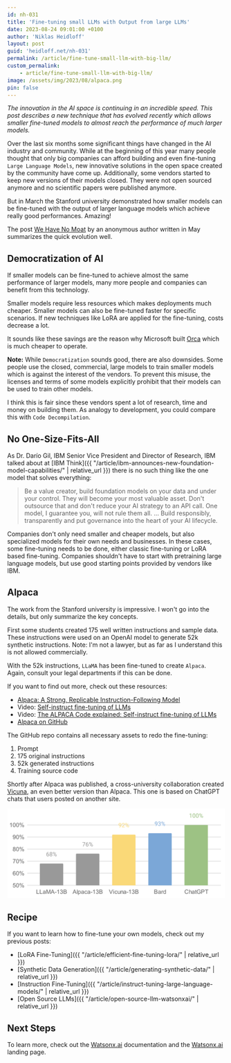 ```yaml
---
id: nh-031
title: 'Fine-tuning small LLMs with Output from large LLMs'
date: 2023-08-24 09:01:00 +0100
author: 'Niklas Heidloff'
layout: post
guid: 'heidloff.net/nh-031'
permalink: /article/fine-tune-small-llm-with-big-llm/
custom_permalink:
    - article/fine-tune-small-llm-with-big-llm/
image: /assets/img/2023/08/alpaca.png
pin: false
---
```


*The innovation in the AI space is continuing in an incredible speed. This post describes a new technique that has evolved recently which allows smaller fine-tuned models to almost reach the performance of much larger models.*

Over the last six months some significant things have changed in the AI industry and community. While at the beginning of this year many people thought that only big companies can afford building and even fine-tuning `Large Language Models`, new innovative solutions in the open space created by the community have come up. Additionally, some vendors started to keep new versions of their models closed. They were not open sourced anymore and no scientific papers were published anymore.

But in March the Stanford university demonstrated how smaller models can be fine-tuned with the output of larger language models which achieve really good performances. Amazing!

The post [We Have No Moat](https://www.semianalysis.com/p/google-we-have-no-moat-and-neither) by an anonymous author written in May summarizes the quick evolution well.

## Democratization of AI

If smaller models can be fine-tuned to achieve almost the same performance of larger models, many more people and companies can benefit from this technology.

Smaller models require less resources which makes deployments much cheaper. Smaller models can also be fine-tuned faster for specific scenarios. If new techniques like LoRA are applied for the fine-tuning, costs decrease a lot.

It sounds like these savings are the reason why Microsoft built [Orca](https://www.microsoft.com/en-us/research/publication/orca-progressive-learning-from-complex-explanation-traces-of-gpt-4/) which is much cheaper to operate.

**Note:** While `Democratization` sounds good, there are also downsides. Some people use the closed, commercial, large models to train smaller models which is against the interest of the vendors. To prevent this misuse, the licenses and terms of some models explicitly prohibit that their models can be used to train other models.

I think this is fair since these vendors spent a lot of research, time and money on building them. As analogy to development, you could compare this with `Code Decompilation`.

## No One-Size-Fits-All

As Dr. Darío Gil, IBM Senior Vice President and Director of Research, IBM talked about at [IBM Think]({{ "/article/ibm-announces-new-foundation-model-capabilities/" | relative_url }}) there is no such thing like the one model that solves everything:

> Be a value creator, build foundation models on your data and under your control. They will become your most valuable asset. Don't outsource that and don't reduce your AI strategy to an API call. One model, I guarantee you, will not rule them all. ... Build responsibly, transparently and put governance into the heart of your AI lifecycle.

Companies don't only need smaller and cheaper models, but also specialized models for their own needs and businesses. In these cases, some fine-tuning needs to be done, either classic fine-tuning or LoRA based fine-tuning. Companies shouldn't have to start with pretraining large language models, but use good starting points provided by vendors like IBM.

## Alpaca

The work from the Stanford university is impressive. I won't go into the details, but only summarize the key concepts.

First some students created 175 well written instructions and sample data. These instructions were used on an OpenAI model to generate 52k synthetic instructions. Note: I'm not a lawyer, but as far as I understand this is not allowed commercially.

With the 52k instructions, `LLaMA` has been fine-tuned to create `Alpaca`. Again, consult your legal departments if this can be done.

If you want to find out more, check out these resources:

* [Alpaca: A Strong, Replicable Instruction-Following Model](https://crfm.stanford.edu/2023/03/13/alpaca.html)
* Video: [Self-instruct fine-tuning of LLMs](https://www.youtube.com/watch?v=m18C1cvoYvM)
* Video: [The ALPACA Code explained: Self-instruct fine-tuning of LLMs](https://www.youtube.com/watch?v=jQL0ZeHtXFc)
* [Alpaca on GitHub](https://github.com/tatsu-lab/stanford_alpaca)

The GitHub repo contains all necessary assets to redo the fine-tuning:

1. Prompt
2. 175 original instructions
3. 52k generated instructions
4. Training source code

Shortly after Alpaca was published, a cross-university collaboration created [Vicuna](https://lmsys.org/blog/2023-03-30-vicuna/), an even better version than Alpaca. This one is based on ChatGPT chats that users posted on another site.

![image](/assets/img/2023/08/vicuna.png)

## Recipe

If you want to learn how to fine-tune your own models, check out my previous posts:

* [LoRA Fine-Tuning]({{ "/article/efficient-fine-tuning-lora/" | relative_url }})
* [Synthetic Data Generation]({{ "/article/generating-synthetic-data/" | relative_url }})
* [Instruction Fine-Tuning]({{ "/article/instruct-tuning-large-language-models/" | relative_url }})
* [Open Source LLMs]({{ "/article/open-source-llm-watsonxai/" | relative_url }})

## Next Steps

To learn more, check out the [Watsonx.ai](https://eu-de.dataplatform.cloud.ibm.com/docs/content/wsj/analyze-data/fm-overview.html?context=wx&audience=wdp) documentation and the [Watsonx.ai](https://www.ibm.com/products/watsonx-ai) landing page.